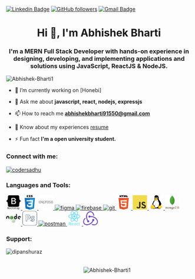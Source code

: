 [![Linkedin Badge](https://img.shields.io/badge/-abhishek--bharti-blue?style=social&logo=Linkedin&logoColor=blue&link=https://www.linkedin.com/in/abhishek-bharti-/)](https://www.linkedin.com/in/abhishek-bharti-/)
[![GitHub followers](https://img.shields.io/github/followers/Abhishek-Bharti1?label=Follow&style=social)](https://github.com/Abhishek-Bharti1/?tab=follow)
[![Gmail Badge](https://img.shields.io/badge/-Abhishek%20Bharti-c14438?style=social&logo=Gmail&logoColor=red&link=mailto:abhishekbharti91550@gmail.com)](mailto:abhishekbharti91550@gmail.com)




<h1 align="center">Hi 👋, I'm Abhishek Bharti</h1>
<h3 align="center">I'm a MERN Full Stack Developer with hands-on experience in designing, developing, and implementing applications and solutions using JavaScript, ReactJS & NodeJS.</h3>

<p align="left"> <img src="https://komarev.com/ghpvc/?username=Abhishek-Bharti1&label=Profile%20views&color=0e75b6&style=flat" alt="Abhishek-Bharti1" /> </p>

- 🔭 I’m currently working on [Honebi]

- 💬 Ask me about **javascript, react, nodejs, expressjs**

- 📫 How to reach me **abhishekbharti91550@gmail.com**

- 📄 Know about my experiences <a href="https://drive.google.com/file/d/1-1NB6z-L2vV_H3aDyNBGOD_tO0cJSck_/view?usp=drive_link" target="blank">resume</a>

- ⚡ Fun fact **I'm a open university student.**

<h3 align="left">Connect with me:</h3>
<p align="left">
<a href="https://linkedin.com/in/abhishek-bharti-" target="blank"><img align="center" src="https://raw.githubusercontent.com/rahuldkjain/github-profile-readme-generator/master/src/images/icons/Social/linked-in-alt.svg" alt="codersadhu" height="30" width="40" /></a>
</p>

<h3 align="left">Languages and Tools:</h3>
<p align="left"> <a href="https://getbootstrap.com" target="_blank"> <img src="https://raw.githubusercontent.com/devicons/devicon/master/icons/bootstrap/bootstrap-plain-wordmark.svg" alt="bootstrap" width="40" height="40"/> </a> <a href="https://www.w3schools.com/css/" target="_blank"> <img src="https://raw.githubusercontent.com/devicons/devicon/master/icons/css3/css3-original-wordmark.svg" alt="css3" width="40" height="40"/> </a> <a href="https://expressjs.com" target="_blank"> <img src="https://raw.githubusercontent.com/devicons/devicon/master/icons/express/express-original-wordmark.svg" alt="express" width="40" height="40"/> </a> <a href="https://www.figma.com/" target="_blank"> <img src="https://www.vectorlogo.zone/logos/figma/figma-icon.svg" alt="figma" width="40" height="40"/> </a> <a href="https://firebase.google.com/" target="_blank"> <img src="https://www.vectorlogo.zone/logos/firebase/firebase-icon.svg" alt="firebase" width="40" height="40"/> </a> <a href="https://git-scm.com/" target="_blank"> <img src="https://www.vectorlogo.zone/logos/git-scm/git-scm-icon.svg" alt="git" width="40" height="40"/> </a> <a href="https://www.w3.org/html/" target="_blank"> <img src="https://raw.githubusercontent.com/devicons/devicon/master/icons/html5/html5-original-wordmark.svg" alt="html5" width="40" height="40"/> </a> <a href="https://developer.mozilla.org/en-US/docs/Web/JavaScript" target="_blank"> <img src="https://raw.githubusercontent.com/devicons/devicon/master/icons/javascript/javascript-original.svg" alt="javascript" width="40" height="40"/> </a> <a href="https://www.linux.org/" target="_blank"> <img src="https://raw.githubusercontent.com/devicons/devicon/master/icons/linux/linux-original.svg" alt="linux" width="40" height="40"/> </a> <a href="https://www.mongodb.com/" target="_blank"> <img src="https://raw.githubusercontent.com/devicons/devicon/master/icons/mongodb/mongodb-original-wordmark.svg" alt="mongodb" width="40" height="40"/> </a> <a href="https://nodejs.org" target="_blank"> <img src="https://raw.githubusercontent.com/devicons/devicon/master/icons/nodejs/nodejs-original-wordmark.svg" alt="nodejs" width="40" height="40"/> </a> <a href="https://www.photoshop.com/en" target="_blank"> <img src="https://raw.githubusercontent.com/devicons/devicon/master/icons/photoshop/photoshop-line.svg" alt="photoshop" width="40" height="40"/> </a> <a href="https://postman.com" target="_blank"> <img src="https://www.vectorlogo.zone/logos/getpostman/getpostman-icon.svg" alt="postman" width="40" height="40"/> </a> <a href="https://reactjs.org/" target="_blank"> <img src="https://raw.githubusercontent.com/devicons/devicon/master/icons/react/react-original-wordmark.svg" alt="react" width="40" height="40"/> </a> <a href="https://redux.js.org" target="_blank"> <img src="https://raw.githubusercontent.com/devicons/devicon/master/icons/redux/redux-original.svg" alt="redux" width="40" height="40"/> </a> </p>

<h3 align="left">Support:</h3>
<p><a href="https://www.buymeacoffee.com/Abhishek-Bharti1"> <img align="left" src="https://cdn.buymeacoffee.com/buttons/v2/default-yellow.png" height="50" width="210" alt="dipanshuraz" /></a></p><br><br>

<p><img align="center" src="https://github-readme-stats.vercel.app/api/top-langs?username=Abhishek-Bharti1&show_icons=true&locale=en&layout=compact" alt="Abhishek-Bharti1" /></p>
